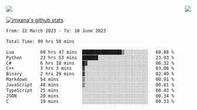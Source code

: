 <p>
  <a href="https://count.getloli.com/"><img src="https://count.getloli.com/get/@xana.readme?theme=moebooru-h"></a>
  <img src="https://weather-icon.journeyad.repl.co/@hangzhou?v=1" align="right">
</p>


<a href="https://github.com/imxana"><img align="center" src="https://github-readme-stats.vercel.app/api?username=imxana&show_icons=true&include_all_commits=true&hide_border=tru&custom_title=imxana%27s%20Github%20Stats" alt="imxana's github stats" /></a> 

<!--START_SECTION:waka-->

```txt
From: 22 March 2023 - To: 10 June 2023

Total Time: 99 hrs 50 mins

Lua          60 hrs 47 mins  ███████████████▒░░░░░░░░░   60.88 %
Python       23 hrs 53 mins  ██████░░░░░░░░░░░░░░░░░░░   23.93 %
C#           6 hrs 18 mins   █▓░░░░░░░░░░░░░░░░░░░░░░░   06.32 %
C++          3 hrs 3 mins    ▓░░░░░░░░░░░░░░░░░░░░░░░░   03.06 %
Binary       2 hrs 29 mins   ▓░░░░░░░░░░░░░░░░░░░░░░░░   02.49 %
Markdown     54 mins         ▒░░░░░░░░░░░░░░░░░░░░░░░░   00.91 %
JavaScript   48 mins         ▒░░░░░░░░░░░░░░░░░░░░░░░░   00.81 %
TypeScript   25 mins         ░░░░░░░░░░░░░░░░░░░░░░░░░   00.43 %
JSON         20 mins         ░░░░░░░░░░░░░░░░░░░░░░░░░   00.34 %
C            19 mins         ░░░░░░░░░░░░░░░░░░░░░░░░░   00.33 %
```

<!--END_SECTION:waka-->
